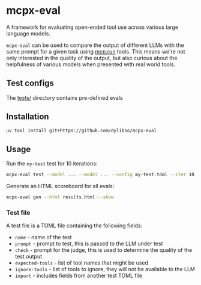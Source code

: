 # mcpx-eval

A framework for evaluating open-ended tool use across various large language models.

`mcpx-eval` can be used to compare the output of different LLMs with the same prompt for a given task using [mcp.run](https://www.mcp.run) tools.
This means we're not only interested in the quality of the output, but also curious about the helpfulness of various models
when presented with real world tools.

## Test configs

The [tests/](https://github.com/dylibso/mcpx-eval/tree/main/tests) directory contains pre-defined evals

## Installation

```bash
uv tool install git+https://github.com/dylibso/mcpx-eval
```

## Usage

Run the `my-test` test for 10 iterations:

```bash
mcpx-eval test --model ... --model ... --config my-test.toml --iter 10
```

Generate an HTML scoreboard for all evals:

```bash
mcpx-eval gen --html results.html --show
```

### Test file

A test file is a TOML file containing the following fields:

- `name` - name of the test
- `prompt` - prompt to test, this is passed to the LLM under test
- `check` - prompt for the judge, this is used to determine the quality of the test output 
- `expected-tools` - list of tool names that might be used
- `ignore-tools` - list of tools to ignore, they will not be available to the LLM
- `import` - includes fields from another test TOML file
